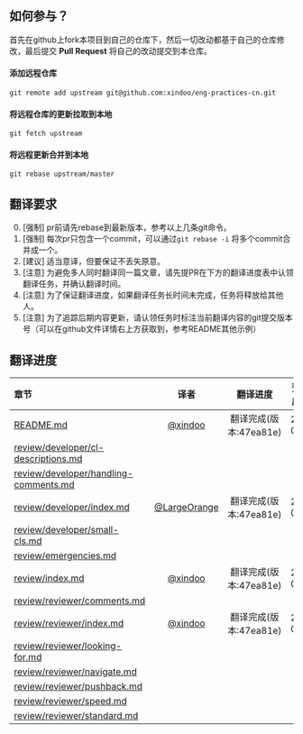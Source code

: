 ## 如何参与？
首先在github上fork本项目到自己的仓库下，然后一切改动都基于自己的仓库修改，最后提交 __Pull Request__ 将自己的改动提交到本仓库。 

#### 添加远程仓库   
`git remote add upstream git@github.com:xindoo/eng-practices-cn.git`
#### 将远程仓库的更新拉取到本地  
`git fetch upstream`  
#### 将远程更新合并到本地
`git rebase upstream/master`  

## 翻译要求  
0. [强制] pr前请先rebase到最新版本，参考以上几条git命令。 
1. [强制] 每次pr只包含一个commit，可以通过`git rebase -i` 将多个commit合并成一个。   
2. [建议] 适当意译，但要保证不丢失原意。
3. [注意] 为避免多人同时翻译同一篇文章，请先提PR在下方的翻译进度表中认领翻译任务，并确认翻译时间。
4. [注意] 为了保证翻译进度，如果翻译任务长时间未完成，任务将释放给其他人。 
5. [注意] 为了追踪后期内容更新，请认领任务时标注当前翻译内容的git提交版本号（可以在github文件详情右上方获取到，参考README其他示例）  

## 翻译进度

| 章节 | 译者 | 翻译进度 | 预计完成时间 |   
| :------------- |:-------------:|:-----:| :-----:|  
| [README.md](README.md) |[@xindoo](https://github.com/xindoo)| 翻译完成(版本:47ea81e) | 2019-09-13 | 
| [review/developer/cl-descriptions.md](review/developer/cl-descriptions.md) |  | |  |     
| [review/developer/handling-comments.md](review/developer/handling-comments.md) |  | |  |    
| [review/developer/index.md](review/developer/index.md) | [@LargeOrange](https://github.com/LargeOrange) | 翻译完成(版本:47ea81e) | 2019-09-16 |    
| [review/developer/small-cls.md](review/developer/small-cls.md) |  | |  |    
| [review/emergencies.md](review/emergencies.md) |  | |  |    
| [review/index.md](review/index.md) |[@xindoo](https://github.com/xindoo) | 翻译完成(版本:47ea81e) | 2019-09-15 |    
| [review/reviewer/comments.md](review/reviewer/comments.md ) |  | |  |  
| [review/reviewer/index.md](review/reviewer/index.md ) | [@xindoo](https://github.com/xindoo) | 翻译完成(版本:47ea81e) |  2019-09-16 |  
| [review/reviewer/looking-for.md](review/reviewer/looking-for.md ) |  | |  |  
| [review/reviewer/navigate.md](review/reviewer/navigate.md ) |  | |  |  
| [review/reviewer/pushback.md](review/reviewer/pushback.md ) |  | |  |  
| [review/reviewer/speed.md](review/reviewer/speed.md ) |  | |  |  
| [review/reviewer/standard.md](review/reviewer/standard.md ) |  | |  |   